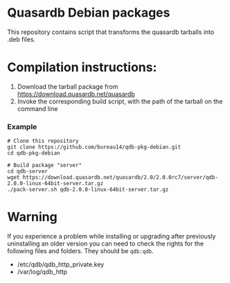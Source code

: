 Quasardb Debian packages
========================

This repository contains script that transforms the quasardb tarballs into .deb files.

# Compilation instructions:

1. Download the tarball package from https://download.quasardb.net/quasardb
2. Invoke the corresponding build script, with the path of the tarball on the command line

### Example

    # Clone this repository
    git clone https://github.com/bureau14/qdb-pkg-debian.git
    cd qdb-pkg-debian

    # Build package "server"
    cd qdb-server
    wget https://download.quasardb.net/quasardb/2.0/2.0.0rc7/server/qdb-2.0.0-linux-64bit-server.tar.gz
    ./pack-server.sh qdb-2.0.0-linux-64bit-server.tar.gz

# Warning
If you experience a problem while installing or upgrading after previously uninstalling an older version you can need to check the rights for the following files and folders. They should be `qdb:qdb`.
- /etc/qdb/qdb_http_private.key
- /var/log/qdb_http
